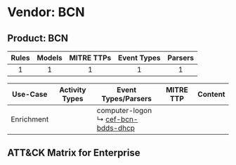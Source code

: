 Vendor: BCN
===========
Product: BCN
------------
| Rules | Models | MITRE TTPs | Event Types | Parsers |
|:-----:|:------:|:----------:|:-----------:|:-------:|
|   1   |   1    |     1      |      1      |    1    |

|  Use-Case  | Activity Types | Event Types/Parsers                                                                       | MITRE TTP | Content                                    |
|:----------:| -------------- | ----------------------------------------------------------------------------------------- | --------- | ------------------------------------------ |
| Enrichment | <ul></li></ul> |  computer-logon<br> ↳ [cef-bcn-bdds-dhcp](Parsers/parserContent_cef-bcn-bdds-dhcp.md)<br> |           | [](Rules_Models/r_m_bcn_bcn_Enrichment.md) |

ATT&CK Matrix for Enterprise
----------------------------
